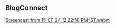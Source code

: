 ## BlogConnect ##
[Screencast from 15-07-24 12:22:58 PM IST.webm](https://github.com/user-attachments/assets/77c59b05-93e6-4953-8f5d-d1526604449d)
